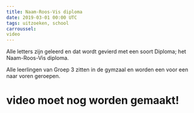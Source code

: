 ```yaml
---
title: Naam-Roos-Vis diploma
date: 2019-03-01 00:00 UTC
tags: uitzoeken, school
carroussel:
video
---
```

Alle letters zijn geleerd en dat wordt gevierd met een soort Diploma; het Naam-Roos-Vis diploma.

Alle leerlingen van Groep 3 zitten in de gymzaal en worden een voor een naar voren geroepen.

# video moet nog worden gemaakt!


